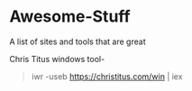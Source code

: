 # Awesome-Stuff
A list of sites and tools that are great

Chris Titus windows tool-

> iwr -useb https://christitus.com/win | iex
